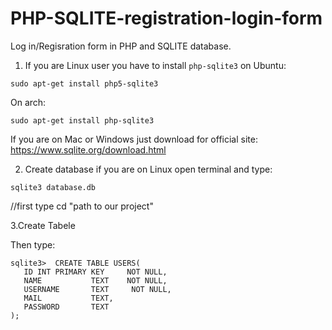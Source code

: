 # PHP-SQLITE-registration-login-form
Log in/Regisration form in PHP and SQLITE database.

1. If you are Linux user you have to install  ```php-sqlite3```
on Ubuntu:
```
sudo apt-get install php5-sqlite3
```
On arch:
 ```
 sudo apt-get install php-sqlite3
 ```

If you are on Mac or Windows just download for official site: https://www.sqlite.org/download.html

2. Create database
if you are on Linux open terminal and type:
 
```
sqlite3 database.db
``` 
//first type cd "path to our project"

3.Create Tabele

Then type:
```
sqlite3>  CREATE TABLE USERS( 
   ID INT PRIMARY KEY     NOT NULL,
   NAME           TEXT    NOT NULL,
   USERNAME       TEXT     NOT NULL,
   MAIL           TEXT,
   PASSWORD       TEXT
);
```



 

